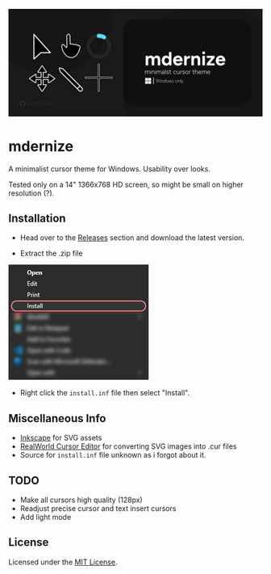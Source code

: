 ![Preview Image](./png/cover.png)

# mdernize

A minimalist cursor theme for Windows. Usability over looks.

Tested only on a 14" 1366x768 HD screen, so might be small on higher resolution (?).

## Installation

- Head over to the [Releases](https://www.github.com/user8595/mdernize/releases/latest) section and download the latest version.

- Extract the .zip file

![Right click then Install](./png/install.png)

- Right click the `install.inf` file then select "Install".

## Miscellaneous Info

- [Inkscape](https://inkscape.org) for SVG assets
- [RealWorld Cursor Editor](http://rw-designer.com/cursor-maker) for converting SVG images into .cur files
- Source for `install.inf` file unknown as i forgot about it.

## TODO

- Make all cursors high quality (128px)
- Readjust precise cursor and text insert cursors
- Add light mode

## License

Licensed under the [MIT License](./LICENSE).
